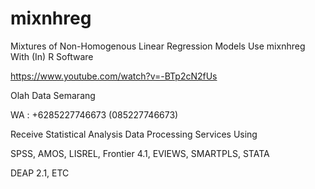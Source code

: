 # mixnhreg
Mixtures of Non-Homogenous Linear Regression Models Use mixnhreg With (In) R Software

https://www.youtube.com/watch?v=-BTp2cN2fUs

Olah Data Semarang

WA : +6285227746673 (085227746673)

Receive Statistical Analysis Data Processing Services Using

SPSS, AMOS, LISREL, Frontier 4.1, EVIEWS, SMARTPLS, STATA

DEAP 2.1, ETC

